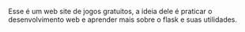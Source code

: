 Esse é um web site de jogos gratuitos, a ideia dele é praticar o desenvolvimento web e aprender mais sobre o flask e suas utilidades.
